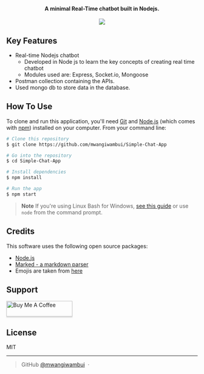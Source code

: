 

<h4 align="center">A minimal Real-Time chatbot built in Nodejs. </h4>

<p align="center">
  <a href="https://saythanks.io/to/mwangiwambui">
      <img src="https://img.shields.io/badge/SayThanks.io-%E2%98%BC-1EAEDB.svg">
  </a>
  
</p>

## Key Features

* Real-time Nodejs chatbot
  - Developed in Node js to learn the key concepts of creating real time chatbot
  - Modules used are: Express, Socket.io, Mongoose
* Postman collection containing the APIs.
* Used mongo db to store data in the database.

## How To Use

To clone and run this application, you'll need [Git](https://git-scm.com) and [Node.js](https://nodejs.org/en/download/) (which comes with [npm](http://npmjs.com)) installed on your computer. From your command line:

```bash
# Clone this repository
$ git clone https://github.com/mwangiwambui/Simple-Chat-App

# Go into the repository
$ cd Simple-Chat-App

# Install dependencies
$ npm install

# Run the app
$ npm start
```

> **Note**
> If you're using Linux Bash for Windows, [see this guide](https://www.howtogeek.com/261575/how-to-run-graphical-linux-desktop-applications-from-windows-10s-bash-shell/) or use `node` from the command prompt.


## Credits

This software uses the following open source packages:

- [Node.js](https://nodejs.org/)
- [Marked - a markdown parser](https://github.com/chjj/marked)
- Emojis are taken from [here](https://github.com/arvida/emoji-cheat-sheet.com)

## Support

<a href="https://www.buymeacoffee.com/wambui54mw9" target="_blank"><img src="https://www.buymeacoffee.com/assets/img/custom_images/purple_img.png" alt="Buy Me A Coffee" style="height: 41px !important;width: 174px !important;box-shadow: 0px 3px 2px 0px rgba(190, 190, 190, 0.5) !important;-webkit-box-shadow: 0px 3px 2px 0px rgba(190, 190, 190, 0.5) !important;" ></a>
 

## License

MIT

---

> GitHub [@mwangiwambui](https://github.com/mwangiwambui) &nbsp;&middot;&nbsp;

